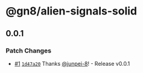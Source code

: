 # @gn8/alien-signals-solid

## 0.0.1

### Patch Changes

- [#1](https://github.com/gn8-ai/universe-alien-signals/pull/1) [`1d47a20`](https://github.com/gn8-ai/universe-alien-signals/commit/1d47a2021169d7a5e2660dc75d99fcd4fdbe7783) Thanks [@junpei-8](https://github.com/junpei-8)! - Release v0.0.1
